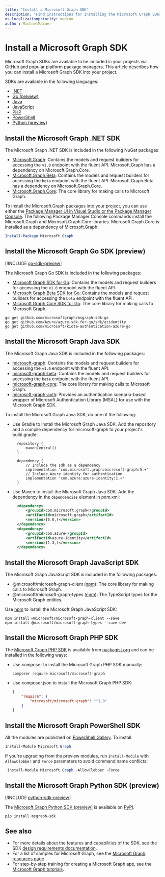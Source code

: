 ```yaml
---
title: "Install a Microsoft Graph SDK"
description: "Find instructions for installing the Microsoft Graph SDKs for .NET, Go, Java, JavaScript, PHP, PowerShell, and Python."
ms.localizationpriority: medium
author: MichaelMainer
---
```


# Install a Microsoft Graph SDK

Microsoft Graph SDKs are available to be included in your projects via GitHub and popular platform package managers. This article describes how you can install a Microsoft Graph SDK into your project.

SDKs are available in the following languages:

- [.NET](#install-the-microsoft-graph-net-sdk)
- [Go (preview)](#install-the-microsoft-graph-go-sdk-preview)
- [Java](#install-the-microsoft-graph-java-sdk)
- [JavaScript](#install-the-microsoft-graph-javascript-sdk)
- [PHP](#install-the-microsoft-graph-php-sdk)
- [PowerShell](#install-the-microsoft-graph-powershell-sdk)
- [Python (preview)](#install-the-microsoft-graph-python-sdk-preview)

## Install the Microsoft Graph .NET SDK

The Microsoft Graph .NET SDK is included in the following NuGet packages:

- [Microsoft.Graph](https://github.com/microsoftgraph/msgraph-sdk-dotnet): Contains the models and request builders for accessing the `v1.0` endpoint with the fluent API. Microsoft.Graph has a dependency on Microsoft.Graph.Core.
- [Microsoft.Graph.Beta](https://github.com/microsoftgraph/msgraph-beta-sdk-dotnet): Contains the models and request builders for accessing the `beta` endpoint with the fluent API. Microsoft.Graph.Beta has a dependency on Microsoft.Graph.Core.
- [Microsoft.Graph.Core](https://github.com/microsoftgraph/msgraph-sdk-dotnet): The core library for making calls to Microsoft Graph.

To install the Microsoft.Graph packages into your project, you can use either the [Package Manager UI in Visual Studio or the Package Manager Console](/nuget/quickstart/install-and-use-a-package-in-visual-studio). The following Package Manager Console commands install the Microsoft.Graph and Microsoft.Graph.Core libraries. Microsoft.Graph.Core is installed as a dependency of Microsoft.Graph.

```PowerShell
Install-Package Microsoft.Graph
```

## Install the Microsoft Graph Go SDK (preview)

[!INCLUDE [go-sdk-preview](../../includes/go-sdk-preview.md)]

The Microsoft Graph Go SDK is included in the following packages:

- [Microsoft Graph SDK for Go](https://github.com/microsoftgraph/msgraph-sdk-go): Contains the models and request builders for accessing the `v1.0` endpoint with the fluent API.
- [Microsoft Graph Beta SDK for Go](https://github.com/microsoftgraph/msgraph-beta-sdk-go): Contains the models and request builders for accessing the `beta` endpoint with the fluent API.
- [Microsoft Graph Core SDK for Go](https://github.com/microsoftgraph/msgraph-sdk-go-core): The core library for making calls to Microsoft Graph.

```Shell
go get github.com/microsoftgraph/msgraph-sdk-go
go get github.com/Azure/azure-sdk-for-go/sdk/azidentity
go get github.com/microsoft/kiota-authentication-azure-go
```

## Install the Microsoft Graph Java SDK

The Microsoft Graph Java SDK is included in the following packages:

- [microsoft-graph](https://github.com/microsoftgraph/msgraph-sdk-java): Contains the models and request builders for accessing the `v1.0` endpoint with the fluent API.
- [microsoft-graph-beta](https://github.com/microsoftgraph/msgraph-beta-sdk-java): Contains the models and request builders for accessing the `beta` endpoint with the fluent API.
- [microsoft-graph-core](https://github.com/microsoftgraph/msgraph-sdk-java-core): The core library for making calls to Microsoft Graph.
- [microsoft-graph-auth](https://github.com/microsoftgraph/msgraph-sdk-java-auth): Provides an authentication scenario-based wrapper of Microsoft Authentication Library (MSAL) for use with the Microsoft Graph SDK.

To install the Microsoft Graph Java SDK, do one of the following:

- Use Gradle to install the Microsoft Graph Java SDK. Add the repository and a compile dependency for microsoft-graph to your project's build.gradle:
    
  ```Gradle
    repository {
        mavenCentral()
    }
    
    dependency {
        // Include the sdk as a dependency
        implementation 'com.microsoft.graph:microsoft-graph:5.+'
        // Include Azure identity for authentication
        implementation 'com.azure:azure-identity:1.+'
    }
  ```

- Use Maven to install the Microsoft Graph Java SDK. Add the dependency in the `dependencies` element in pom.xml:
    
  ```xml
    <dependency>
        <groupId>com.microsoft.graph</groupId>
        <artifactId>microsoft-graph</artifactId>
        <version>[5.0,)</version>
    </dependency>
    <dependency>
        <groupId>com.azure</groupId>
        <artifactId>azure-identity</artifactId>
        <version>[1.3,)</version>
    </dependency>
  ```

## Install the Microsoft Graph JavaScript SDK

The Microsoft Graph JavaScript SDK is included in the following packages:

- @microsoft/microsoft-graph-client ([npm](https://www.npmjs.com/package/@microsoft/microsoft-graph-client)): The core library for making calls to Microsoft Graph.
- @microsoft/microsoft-graph-types ([npm](https://www.npmjs.com/package/@microsoft/microsoft-graph-types)): The TypeScript types for the Microsoft Graph entities.

Use [npm](https://www.npmjs.com) to install the Microsoft Graph JavaScript SDK:

```Shell
npm install @microsoft/microsoft-graph-client --save
npm install @microsoft/microsoft-graph-types --save-dev
```

## Install the Microsoft Graph PHP SDK

The [Microsoft Graph PHP SDK](https://github.com/microsoftgraph/msgraph-sdk-php) is available from [packagist.org](https://packagist.org/packages/microsoft/microsoft-graph) and can be installed in the following ways:

- Use composer to install the Microsoft Graph PHP SDK manually:

    ```Shell
    composer require microsoft/microsoft-graph
    ```

- Use composer.json to install the Microsoft Graph PHP SDK:

    ```json
    {
        "require": {
            "microsoft/microsoft-graph": "^1.8"
        }
    }
    ```

## Install the Microsoft Graph PowerShell SDK

All the modules are published on [PowerShell Gallery](https://www.powershellgallery.com/packages/Microsoft.Graph). To install:

``` powershell
Install-Module Microsoft.Graph
```

If you're upgrading from the preview modules, run `Install-Module` with `AllowClobber` and `Force` parameters to avoid command name conflicts:

``` powershell
 Install-Module Microsoft.Graph -AllowClobber -Force
```

## Install the Microsoft Graph Python SDK (preview)

[!INCLUDE [python-sdk-preview](../../includes/python-sdk-preview.md)]

The [Microsoft Graph Python SDK (preview)](https://github.com/microsoftgraph/msgraph-sdk-python) is available on [PyPI](https://pypi.org/).

```Shell
pip install msgraph-sdk
```

## See also

- For more details about the features and capabilities of the SDK, see the SDK [design requirements documentation](https://github.com/microsoftgraph/msgraph-sdk-design). 
- For a list of samples for Microsoft Graph, see the [Microsoft Graph resources page](https://developer.microsoft.com/en-us/graph/gallery/?filterBy=Samples).
- For step-by-step training for creating a Microsoft Graph app, see the [Microsoft Graph tutorials](/graph/tutorials).
